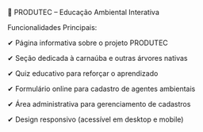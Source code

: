🌱 PRODUTEC – Educação Ambiental Interativa

Funcionalidades Principais:

✔ Página informativa sobre o projeto PRODUTEC

✔ Seção dedicada à carnaúba e outras árvores nativas

✔ Quiz educativo para reforçar o aprendizado

✔ Formulário online para cadastro de agentes ambientais

✔ Área administrativa para gerenciamento de cadastros

✔ Design responsivo (acessível em desktop e mobile)
